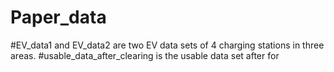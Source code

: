 # Paper_data
#EV_data1 and EV_data2 are two EV data sets of 4 charging stations in three areas.
#usable_data_after_clearing is the usable data set after for 

